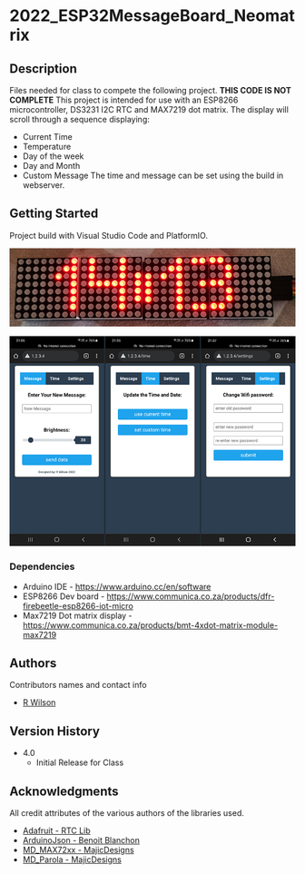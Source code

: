# 2022_ESP32MessageBoard_Neomatrix

## Description
Files needed for class to compete the following project. **THIS CODE IS NOT COMPLETE**
This project is intended for use with an ESP8266 microcontroller, DS3231 I2C RTC and MAX7219 dot matrix.
The display will scroll through a sequence displaying:
* Current Time
* Temperature
* Day of the week
* Day and Month
* Custom Message
The time and message can be set using the build in webserver.

## Getting Started
Project build with Visual Studio Code and PlatformIO.

![Matrix Display](https://github.com/VostroDev/2022_Scrolling_Message_v4_class/blob/main/docs/matrix_display.png)

![Web Server](https://github.com/VostroDev/2022_Scrolling_Message_v4_class/blob/main/docs/webserver_v2.png)

### Dependencies
* Arduino IDE - https://www.arduino.cc/en/software
* ESP8266 Dev board - https://www.communica.co.za/products/dfr-firebeetle-esp8266-iot-micro
* Max7219 Dot matrix display - https://www.communica.co.za/products/bmt-4xdot-matrix-module-max7219

## Authors

Contributors names and contact info

* [R Wilson](vostrodev@gmail.com)  

## Version History

* 4.0
    * Initial Release for Class
    
## Acknowledgments

All credit attributes of the various authors of the libraries used.

* [Adafruit - RTC Lib](https://github.com/adafruit/RTClib)
* [ArduinoJson - Benoit Blanchon](https://arduinojson.org)
* [MD_MAX72xx - MajicDesigns](https://github.com/MajicDesigns/MD_MAX72xx)
* [MD_Parola  - MajicDesigns](https://github.com/MajicDesigns/MD_Parola)

